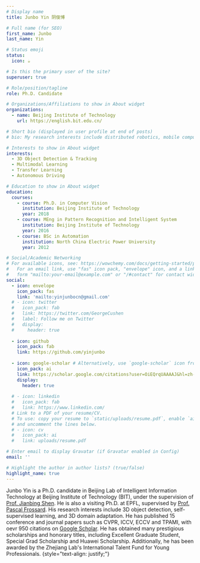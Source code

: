```yaml
---
# Display name
title: Junbo Yin 阴俊博

# Full name (for SEO)
first_name: Junbo
last_name: Yin

# Status emoji
status:
  icon: ☕️

# Is this the primary user of the site?
superuser: true

# Role/position/tagline
role: Ph.D. Candidate

# Organizations/Affiliations to show in About widget
organizations:
  - name: Beijing Institute of Technology
    url: https://english.bit.edu.cn/

# Short bio (displayed in user profile at end of posts)
# bio: My research interests include distributed robotics, mobile computing and programmable matter.

# Interests to show in About widget
interests:
  - 3D Object Detection & Tracking
  - Multimodal Learning
  - Transfer Learning
  - Autonomous Driving

# Education to show in About widget
education:
  courses:
    - course: Ph.D. in Computer Vision
      institution: Beijing Institute of Technology
      year: 2018
    - course: MEng in Pattern Recognition and Intelligent System
      institution: Beijing Institute of Technology
      year: 2016
    - course: BSc in Automation
      institution: North China Electric Power University
      year: 2012

# Social/Academic Networking
# For available icons, see: https://wowchemy.com/docs/getting-started/page-builder/#icons
#   For an email link, use "fas" icon pack, "envelope" icon, and a link in the
#   form "mailto:your-email@example.com" or "/#contact" for contact widget.
social:
  - icon: envelope
    icon_pack: fas
    link: 'mailto:yinjunbocn@gmail.com'
  # - icon: twitter
  #   icon_pack: fab
  #   link: https://twitter.com/GeorgeCushen
  #   label: Follow me on Twitter
  #   display:
  #     header: true
  
  - icon: github
    icon_pack: fab
    link: https://github.com/yinjunbo
    
  - icon: google-scholar # Alternatively, use `google-scholar` icon from `ai` icon pack
    icon_pack: ai
    link: https://scholar.google.com/citations?user=OiEQrqUAAAAJ&hl=zh-CN
    display:
      header: true 
    
  # - icon: linkedin
  #   icon_pack: fab
  #   link: https://www.linkedin.com/
  # Link to a PDF of your resume/CV.
  # To use: copy your resume to `static/uploads/resume.pdf`, enable `ai` icons in `params.yaml`,
  # and uncomment the lines below.
  # - icon: cv
  #   icon_pack: ai
  #   link: uploads/resume.pdf

# Enter email to display Gravatar (if Gravatar enabled in Config)
email: ''

# Highlight the author in author lists? (true/false)
highlight_name: true
---
```


Junbo Yin is a Ph.D. candidate in Beijing Lab of Intelligent Information Technology at Beijing Institute of Technology (BIT), under the supervision of [Prof. Jianbing Shen](https://scholar.google.com/citations?user=_Q3NTToAAAAJ&hl=zh-TW). He is also a visiting Ph.D. at EPFL, supervised by [Prof. Pascal Frossard](https://scholar.google.com/citations?user=-Ve9sJ0AAAAJ&hl=zh-TW). His research interests include 3D object detection, self-supervised learning, and 3D domain adaptation. He has published 15 conference and journal papers such as CVPR, ICCV, ECCV and TPAMI, with oevr 950 citations on [Google Scholar](https://scholar.google.com/citations?user=OiEQrqUAAAAJ&hl=zh-CN). He has obtained many prestigious scholarships and honorary titles, including Excellent Graduate Student, Special Grad Scholarship and Huawei Scholarship. Additionally, he has been awarded by the Zhejiang Lab's International Talent Fund for Young Professionals. 
{style="text-align: justify;"}
